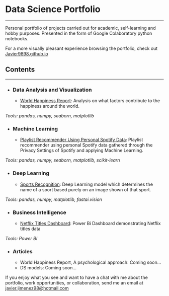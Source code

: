 # **Data Science Portfolio**


---



Personal portfolio of projects carried out for academic, self-learning and hobby purposes. Presented in the form of Google Colaboratory python notebooks.

For a more visually pleasant experience browsing the portfolio, check out 
[Javier9898.github.io](https://)

## Contents

---

* ### **Data Analysis and Visualization**
  - [World Happiness Report](https://github.com/Javier9898/World_Happiness_Report/blob/master/World_Happiness_Report.ipynb): Analysis on what factors contribute to the happiness around the world.

 *Tools:  pandas, numpy, seaborn, matplotlib*

* ### **Machine Learning**
  - [Playlist Recommender Using Personal Spotify Data](https://github.com/Javier9898/Playlist_Recommender_Using_Personal_Spotify_Data/blob/master/Spotify_songs_recommender.ipynb): Playlist recommender using personal Spotify data gathered through the Privacy Settings of Spotify and applying Machine Learning.

 *Tools:  pandas, numpy, seaborn, matplotlib, scikit-learn*

* ### **Deep Learning**
  - [Sports Recognition](https://github.com/Javier9898/Sports_Recognition_With_Deep_Learning/blob/master/Sport's_Recognition.ipynb): Deep Learning model which determines the name of a sport based purely on an image shown of that sport.

 *Tools:  pandas, numpy, matplotlib, fastai.vision*

* ### **Business Intelligence**
  - [Netflix Titles Dashboard](https://github.com/Javier9898/Netflix_Titles_Dashboard): Power Bi Dashboard demonstrating Netflix titles data
  
 *Tools:  Power BI*
  
* ### **Articles**
  - World Happiness Report, A psychological approach: Coming soon...
  - DS models: Coming soon...

If you enjoy what you see and want to have a chat with me about the portfolio, work opportunities, or collaboration, send me an email at <javier.jimenez98@hotmail.com>
